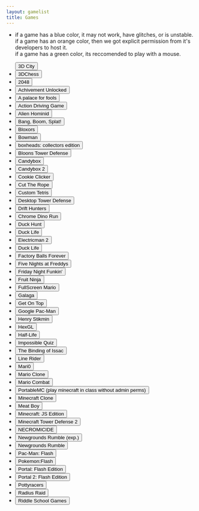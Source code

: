 ```yaml
---
layout: gamelist
title: Games
---
```

<p align="center">
<div class="row">
    <div class="col"></div>
    <div class="col text-start">
        <ul>
            <div id="rows">
<li><p>if a game has a blue color, it may not work, have glitches, or is unstable. <br>
if a game has an orange color, then we got explicit permission from it's developers to host it.<br>
if a game has a green color, its reccomended to play with a mouse.</p></li>
<button onclick="window.location.href='3d.city/'">3D City</button></li>
            <li><button onclick="window.location.href='3Dchess/'">3DChess</button></li>
            <li><button onclick="window.location.href='2048/'">2048</button></li>
            <li><button onclick="window.location.href='achievement_unlocked/'">Achivement Unlocked</button></li>
            <li><button onclick="window.location.href='a palace for fools/'">A palace for fools</button></li>
            <li><button onclick="window.location.href='adg/'">Action Driving Game</button></li>
            <li><button onclick="window.location.href='alienhominid/'">Alien Hominid</button></li>
            <li><button onclick="window.location.href='bbs/'">Bang, Boom, Splat!</button></li>
            <li><button onclick="window.location.href='bloxors/'">Bloxors</button></li>
            <li><button onclick="window.location.href='bowman/'">Bowman</button></li>
            <li><button onclick="window.location.href='boxhead/'">boxheads: collectors edition</button></li>
            <li><button onclick="window.location.href='btd/'">Bloons Tower Defense</button></li>
            <!--club penguin was actual doodoo-->
           <li><button onclick="window.location.href='candybox/'">Candybox</button></li>
            <li><button onclick="window.location.href='candybox2/'">Candybox 2</button></li>
           <li><button onclick="window.location.href='cookieclicker/'">Cookie Clicker</button></li>
            <li><button class="expmos" onclick="window.location.href='ctr/'">Cut The Rope</button></li>
            <li><button onclick="window.location.href='custom-tetris/'">Custom Tetris</button></li>
            <li><button onclick="window.location.href='desktoptd/'">Desktop Tower Defense</button></li>
            <li><button class="exp" onclick="window.location.href='drifthunters/'">Drift Hunters</button></li>
            <li><button onclick="window.location.href='dino/'">Chrome Dino Run</button></li>
            <li><button onclick="window.location.href='duckhunt/'">Duck Hunt</button></li>
            <li><button onclick="window.location.href='DuckLife/'">Duck Life</button></li>
            <li><button onclick="window.location.href='electricman2/'">Electricman 2</button></li>
            <li><button class="exp" onclick="window.location.href='DuckLife/'">Duck Life</button></li>
            <li><button onclick="window.location.href='fbf/'">Factory Balls Forever</button></li>
            <li><button onclick="window.location.href='fnaf/'">Five Nights at Freddys</button></li>
            <li><button class="exp" onclick="window.location.href='fnf/'">Friday Night Funkin&#39;</button></li>
            <li><button onclick="window.location.href='FruitNinja/'">Fruit Ninja</button>
            <li><button onclick="window.location.href='fullscreenmario/'">FullScreen Mario</button></li>
            <li><button onclick="window.location.href='galaga/'">Galaga</button></li>
            <!--gd was just a garbage flash port. we can find a better one, im sure-->
            <li><button onclick="window.location.href='getontop/'">Get On Top</button></li>
            <li><button onclick="window.location.href='gpacman/'">Google Pac-Man</button></li>
            <li><button class="exp" onclick="window.location.href='henrystikmin/'">Henry Stikmin</button></li>
            <li><button class="exp" onclick="window.location.href='HexGL/'">HexGL</button></li>
            <li><button class="expmos" onclick="window.location.href='hl/'">Half-Life</button></li>
            <li><button onclick="window.location.href='iq/'">Impossible Quiz</button></li>
            <li><button class="exp" onclick="window.location.href='issac/'">The Binding of Issac</button></li>
            <li><button class="mos" onclick="window.location.href='linerider/'">Line Rider</button></li>
            <li><button class="mos" onclick="window.location.href='mari0/'">Mari0</button></li>
            <li><button onclick="window.location.href='marioclone/'">Mario Clone</button></li>
            <li><button onclick="window.location.href='mariocombat/'">Mario Combat</button></li>
            <li><button onclick="window.location.href='https://portablemc.ml/'">PortableMC (play minecraft in class without admin perms)</button></li>
            <li><button class="exp" onclick="window.location.href='mcclone1/'">Minecraft Clone</button></li>
            <li><button onclick="window.location.href='meatboy/'">Meat Boy</button></li>
            <!--minecraft flash edition is no longer listed (bc it sucks) but it still has to be deleted-->
            <li><button onclick="window.location.href='minecraftjs/'">Minecraft: JS Edition</button></li>
            <!--minesweeper is already on google, literally no reason to play it here-->
            <li><button onclick="window.location.href='mtd2/'">Minecraft Tower Defense 2</button></li>
            <li><button class="exc" onclick="window.location.href='necromicide/'">NECROMICIDE</button></li>
            <li><button class="exp" onclick="window.location.href='ngr/'">Newgrounds Rumble (exp.)</button></li>
            <li><button class="exp" onclick="window.location.href='ngr/'">Newgrounds Rumble</button></li>
            <li><button onclick="window.location.href='pacman/'">Pac-Man: Flash</button></li>
            <li><button onclick="window.location.href='pokemon/'">Pokemon:Flash</button></li>
            <!--even if people play pong its very few and is honestly just low hanging fruit. also ai garb-->
            <li><button onclick="window.location.href='portalflash/'">Portal: Flash Edition</button></li>
            <li><button onclick="window.location.href='portal2flash/'">Portal 2: Flash Edition</button></li>
            <li><button class="exp" onclick="window.location.href='pottyracers/'">Pottyracers</button></li>
            <li><button onclick="window.location.href='radius-raid/'">Radius Raid</button></li>
            <li><button onclick="window.location.href='RiddleSchool/'">Riddle School Games</button></li>
            <!--we have bad time simulator, no point in 
            <button onclick="window.location.href='sleeping-beauty/'">Sleeping Beauty</button>
            <button onclick="window.location.href='slope/'">Slope</button>
            <button onclick="window.location.href='sm63/'">Super Mario 63</button>
            <button onclick="window.location.href='sm64/'">Super Mario 64</button>
            <button onclick="window.location.href='solitude/'">Solitude</button>
            <button onclick="window.location.href='sonic2/'">Sonic The Hedgehog 2</button>
            <button onclick="window.location.href='SpaceCompany/'">Space Company</button>
            <button onclick="window.location.href='streetfighter/'">Street Fighter Alpha</button>
            <button onclick="window.location.href='super-smash-flash/'">Super Smash Flash</button>
            <button onclick="window.location.href='tetris/'">Tetris</button>
            <button class="exp" onclick="window.location.href='thereisnogame/'">There is No Game</button>
            <button onclick="window.location.href='universal-paperclips/'">Universal Paperclips</button>
            <button onclick="window.location.href='winmister/'">Windows Mister</button>
            <button onclick="window.location.href='WorldHardestGame/'">The World&#39;s Hardest Game</button>
            <button onclick="window.location.href='xtractpaperclip/'">X-Tract Paperclip</button>
            <button onclick="window.location.href='xx142-b2.exe/'">XX142-bB.EXE</button>
            <button onclick="window.location.href='zelda3d/'">The Legend of Zelda: But 3D</button>
            <button onclick="window.location.href='badtimesim/'">bad time simulator</button>
            <button onclick="window.location.href='tinytactics/'">tiny tactics</button>
            <button onclick="window.location.href='3dmari0/'">3d mari0</button>
            <button onclick="window.location.href='interactivebuddy/'">interactive buddy</button>
            <button onclick="window.location.href='cursor10/'">cursor*10</button>
            <button onclick="window.location.href='timefcuk/'">time f</button>
            <button onclick="window.location.href='dadnme/'">Dad n' me</button>
            <button class="exp" onclick="window.location.href='sugarsugar/'">Sugarsugar</button>
            <button class="exp" onclick="window.location.href='snailbob/'">Snail Bob</button>
            <button onclick="window.location.href='tinytactics/'">Tiny Tactics</button>
            <button onclick="window.location.href='3dmari0/'">3D Mari0</button>
            <button onclick="window.location.href='interactivebuddy/'">Interactive Buddy</button>
            <button class="exp" onclick="window.location.href='learntofly/'">Learn to Fly</button>
            <button class="exp" onclick="window.location.href='spewer/'">Spewer</button>
            <button onclick="window.location.href='retro-bowl/'">Retro Bowl</button>
            <button onclick="window.location.href='ritz/'">Ritz</button>
            <button class="exp" onclick="window.location.href='osu/'">osu!</button>
            <button onclick="window.location.href='vex/'">Vex</button>
            <button onclick="window.location.href='microsoft-flight-simulator/'">Microsoft Flight Simulator</button>
            <button onclick="window.location.href='idlebreakout/'">Idle Breakout</button>
            <button onclick="window.location.href='jellymario/'">Jelly Mario</button>
            <button onclick="window.location.href='gravitytetris/'">Gravity Tetris</button>
            <button onclick="window.location.href='pandemic/'">Pandemic</button>
            <button onclick="window.location.href='pokeclicker/'">Pokeclicker</button>
            <button onclick="window.location.href='effingworms/'">Effing Worms</button>
            <button onclick="window.location.href='homestarrunner/'">homestarruner.com</button>
            <button onclick="window.location.href='onac/'">One Night at Cheems</button>
            <button onclick="window.location.href='blueball/'">Blueball's Cool Adventure</button>
            <button onclick="window.location.href='pico8/'">Pico-8 Games</button>
            <button onclick="window.location.href='celeste/'">Celeste Games</button>
            <button onclick="window.location.href='crimson/'">The Crimson Room</button>
            <button onclick="window.location.href='spelunky/'">Spelunky Classic</button>
            <button class="excmos" onclick="window.location.href='egg_ascent/'">Egg Ascent</button>
            <button onclick="window.location.href='/emulators/dosboxgames/'">DOSbox Games</button>


</div>
>>>>>>> Stashed changes
            <br>
            <button onclick="window.location.href='https://forum.mesacomplex.tk/game-suggestions-o35trixv">Suggest Games!</button>
        </ul>
    </div>
    <div class="col"></div>
</div>
</p>

<br>
<footer>
<p>n1swordslashers chat!</p>
 <embed src="chat2/" width="900" height="700" allowfullscreen>
</footer>
